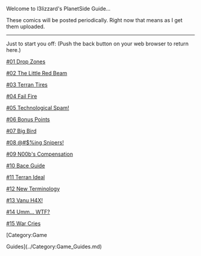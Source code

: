 Welcome to l3lizzard's PlanetSide Guide...

These comics will be posted periodically. Right now that means as I get them
uploaded.

---

Just to start you off: (Push the back button on your web browser to return
here.)

[#01 Drop Zones](:Image:001_Drop_Zones.jpg)

[#02 The Little Red Beam](:Image:002_Red_Beam.jpg)

[#03 Terran Tires](:Image:003_Hick_Town.jpg)

[#04 Fail Fire](:Image:004_Fail_Fire.jpg)

[#05 Technological Spam!](:Image:005_Spammy_Tech.jpg)

[#06 Bonus Points](:Image:006_Bonus_Points.jpg)

[#07 Big Bird](:Image:007_Big_Bird.jpg)

[#08 @#$%ing Snipers!](:Image:008_%40-%24%25ing_Snipers%21.jpg)

[#09 N00b's Compensation](:Image:009_n00b_Compensation.jpg)

[#10 Bace Guide](:Image:010_PlanetSide_Guide.jpg)

[#11 Terran Ideal](:Image:011_Terran_Ideal.jpg)

[#12 New Terminology](:Image:012_Smurfy_Followers.jpg)

[#13 Vanu H4X!](:Image:013_Vanu_Find.jpg)

[#14 Umm... WTF?](:Image:014_Umm_WTF.jpg)

[#15 War Cries](:Image:015_War_Cries.jpg)

<!--[Category:Strategy](../Category:Strategy.md)-->
<!--[Category:Terminology](../Category:Terminology.md)--> [Category:Game

Guides](../Category:Game_Guides.md)
